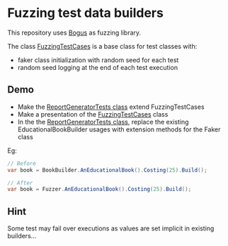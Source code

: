 # Fuzzing test data builders

This repository uses [Bogus](https://github.com/bchavez/Bogus) as fuzzing library.

The class [FuzzingTestCases](./BookInvoicing.Tests/FuzzingTestCases.cs) is a base class for test classes with:

- faker class initialization with random seed for each test
- random seed logging at the end of each test execution

## Demo

- Make the [ReportGeneratorTests class](./BookInvoicing.Tests/ReportGeneratorTests.cs) extend FuzzingTestCases
- Make a presentation of the [FuzzingTestCases](./BookInvoicing.Tests/FuzzingTestCases.cs) class
- In the the [ReportGeneratorTests class](./BookInvoicing.Tests/ReportGeneratorTests.cs), replace the existing
  EducationalBookBuilder usages with extension methods for the Faker class

Eg:

```cs
// Before
var book = BookBuilder.AnEducationalBook().Costing(25).Build();

// After
var book = Fuzzer.AnEducationalBook().Costing(25).Build();
```

## Hint

Some test may fail over executions as values are set implicit in existing builders...